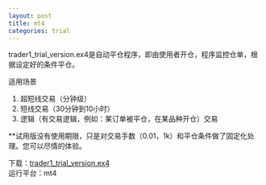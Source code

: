 ```yaml
---
layout: post
title: mt4
categories: trial
---
```


trader1_trial_version.ex4是自动平仓程序，即由使用者开仓，程序监控仓单，根据设定好的条件平仓。

适用场景
1. 超短线交易（分钟级）
2. 短线交易（30分钟到10小时）
3. 逻辑（有交易逻辑，例如：某订单被平仓，在某品种开仓）交易

**试用版没有使用期限，只是对交易手数（0.01，1k）和平仓条件做了固定化处理。您可以尽情的体验。

下载：[trader1_trial_version.ex4](/assets/trial/trader1_trial_version.ex4)  
运行平台：mt4

